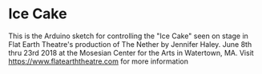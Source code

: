 # Ice Cake

This is the Arduino sketch for controlling the "Ice Cake" seen on stage in Flat Earth Theatre's production of The Nether by Jennifer Haley. June 8th thru 23rd 2018 at the Mosesian Center for the Arts in Watertown, MA. Visit https://www.flatearththeatre.com for more information
